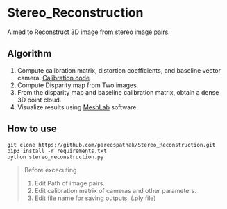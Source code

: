 # Stereo_Reconstruction
Aimed to Reconstruct 3D image from stereo image pairs.  
## Algorithm
1. Compute calibration matrix, distortion coefficients, and baseline vector camera. [Calibration code](https://github.com/pareespathak/visual_odometry/tree/main/calibration) 
2. Compute Disparity map from Two images. 
3. From the disparity map and baseline calibration matrix, obtain a dense 3D point cloud.
4. Visualize results using [MeshLab](https://www.meshlab.net/) software.

## How to use 
`git clone https://github.com/pareespathak/Stereo_Reconstruction.git`  
`pip3 install -r requirements.txt`  
`python stereo_reconstruction.py`  
> Before excecuting  
> 1. Edit Path of image pairs.  
> 2. Edit calibration matrix of cameras and other parameters.  
> 3. Edit file name for saving outputs. (.ply file)

